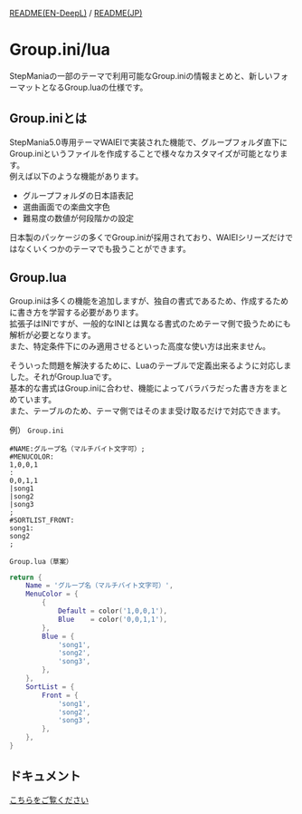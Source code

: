 [README(EN-DeepL)](README.md) / [README(JP)](README_JP.md)

# Group.ini/lua
StepManiaの一部のテーマで利用可能なGroup.iniの情報まとめと、新しいフォーマットとなるGroup.luaの仕様です。

## Group.iniとは
StepMania5.0専用テーマWAIEIで実装された機能で、グループフォルダ直下にGroup.iniというファイルを作成することで様々なカスタマイズが可能となります。  
例えば以下のような機能があります。
- グループフォルダの日本語表記
- 選曲画面での楽曲文字色
- 難易度の数値が何段階かの設定
 
日本製のパッケージの多くでGroup.iniが採用されており、WAIEIシリーズだけではなくいくつかのテーマでも扱うことができます。

## Group.lua
Group.iniは多くの機能を追加しますが、独自の書式であるため、作成するために書き方を学習する必要があります。  
拡張子はINIですが、一般的なINIとは異なる書式のためテーマ側で扱うためにも解析が必要となります。  
また、特定条件下にのみ適用させるといった高度な使い方は出来ません。

そういった問題を解決するために、Luaのテーブルで定義出来るように対応しました。それがGroup.luaです。  
基本的な書式はGroup.iniに合わせ、機能によってバラバラだった書き方をまとめています。  
また、テーブルのため、テーマ側ではそのまま受け取るだけで対応できます。

例）
`Group.ini`
```Plain Text
#NAME:グループ名（マルチバイト文字可）;
#MENUCOLOR:
1,0,0,1
:
0,0,1,1
|song1
|song2
|song3
;
#SORTLIST_FRONT:
song1:
song2
;
```

`Group.lua（草案）`
```Lua
return {
    Name = 'グループ名（マルチバイト文字可）',
    MenuColor = {
        {
            Default = color('1,0,0,1'),
            Blue    = color('0,0,1,1'),
        },
        Blue = {
            'song1',
            'song2',
            'song3',
        },
    },
    SortList = {
        Front = {
            'song1',
            'song2',
            'song3',
        },
    },
}
```

## ドキュメント
[こちらをご覧ください](doc/jp/README.md)
